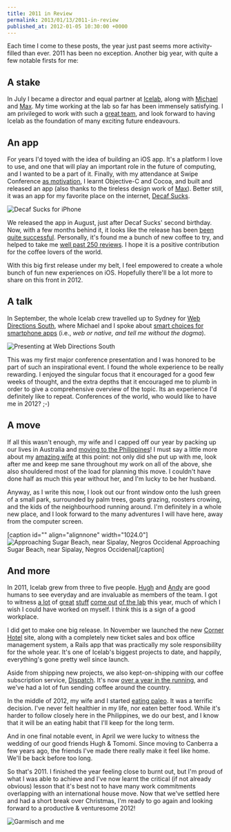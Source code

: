 ```yaml
---
title: 2011 in Review
permalink: 2013/01/13/2011-in-review
published_at: 2012-01-05 10:30:00 +0000
---
```


Each time I come to these posts, the year just past seems more activity-filled than ever. 2011 has been no exception. Another big year, with quite a few notable firsts for me:

## A stake

In July I became a director and equal partner at [Icelab](http://icelab.com.au/), along with [Michael](http://michaelhoney.com) and [Max](http://makenosound.com/). My time working at the lab so far has been immensely satisfying. I am privileged to work with such a [great team](http://icelab.com.au/about), and look forward to having Icelab as the foundation of many exciting future endeavours.

## An app

For years I'd toyed with the idea of building an iOS app. It's a platform I love to use, and one that will play an important role in the future of computing, and I wanted to be a part of it. Finally, with my attendance at Swipe Conference [as motivation](http://icelab.com.au/notes/decaf-sucks-launch-countdown-starting-again-again/), I learnt Objective-C and Cocoa, and built and released an app (also thanks to the tireless design work of [Max](http://makenosound.com/)). Better still, it was an app for my favorite place on the internet, [Decaf Sucks](http://decafsucks.com/).

 ![Decaf Sucks for iPhone](content/images/ss/552143fc9cd0.png)

We released the app in August, just after Decaf Sucks' second birthday. Now, with a few months behind it, it looks like the release has been [been quite successful](http://icelab.com.au/notes/decaf-sucks-launch-countdown-a-restrospective/). Personally, it's found me a bunch of new coffee to try, and helped to take me [well past 250 reviews](http://decafsucks.com/people/1-timriley). I hope it is a positive contribution for the coffee lovers of the world.

With this big first release under my belt, I feel empowered to create a whole bunch of fun new experiences on iOS. Hopefully there'll be a lot more to share on this front in 2012.

## A talk

In September, the whole Icelab crew travelled up to Sydney for [Web Directions South](http://south11.webdirections.org/), where Michael and I spoke about [smart choices for smartphone apps](http://south11.webdirections.org/program/big-picture#web-or-native-smart-choices-for-smartphone-apps) (i.e., _web or native, and tell me without the dogma_).

 ![Presenting at Web Directions South](content/images/ss/a8225a92aadd.jpg)

This was my first major conference presentation and I was honored to be part of such an inspirational event. I found the whole experience to be really rewarding. I enjoyed the singular focus that it encouraged for a good few weeks of thought, and the extra depths that it encouraged me to plumb in order to give a comprehensive overview of the topic. Its an experience I'd definitely like to repeat. Conferences of the world, who would like to have me in 2012? ;-)

## A move

If all this wasn't enough, my wife and I capped off our year by packing up our lives in Australia and [moving to the Philippines](/2011/11/03/moving-to-the-philippines/)! I must say a little more about my [amazing wife](http://subtletransition.com/) at this point: not only did she put up with me, look after me and keep me sane throughout my work on all of the above, she also shouldered most of the load for planning this move. I couldn't have done half as much this year without her, and I'm lucky to be her husband.

Anyway, as I write this now, I look out our front window onto the lush green of a small park, surrounded by palm trees, goats grazing, roosters crowing, and the kids of the neighbourhood running around. I'm definitely in a whole new place, and I look forward to the many adventures I will have here, away from the computer screen.

 [caption id="" align="alignnone" width="1024.0"] ![Approaching Sugar Beach, near Sipalay, Negros Occidenal](content/images/ss/78690efcc4eb.jpg) Approaching Sugar Beach, near Sipalay, Negros Occidenal[/caption]
## And more

In 2011, Icelab grew from three to five people. [Hugh](http://hughevans.net/) and [Andy](http://www.andymccray.com/) are good humans to see everyday and are invaluable as members of the team. I got to witness [a lot](http://moadoph.gov.au/) of [great](http://mildenhall.moadoph.gov.au/) [stuff](http://www.nma.gov.au/av/portmacquarie/) [come out](http://www.nma.gov.au/av/flemington/) [of the lab](http://behindthelines.moadoph.gov.au/) this year, much of which I wish I could have worked on myself. I think this is a sign of a good workplace.

I did get to make one big release. In November we launched the new [Corner Hotel](http://cornerhotel.com/) site, along with a completely new ticket sales and box office management system, a Rails app that was practically my sole responsibility for the whole year. It's one of Icelab's biggest projects to date, and happily, everything's gone pretty well since launch.

Aside from shipping new projects, we also kept-on-shipping with our coffee subscription service, [Dispatch](http://dispatch.decafsucks.com/). It's now [over a year in the running](http://icelab.com.au/notes/dispatchs-first-birthday/), and we've had a lot of fun sending coffee around the country.

In the middle of 2012, my wife and I started [eating paleo](http://www.fitbomb.com/p/why-i-eat-paleo.html). It was a terrific decision. I've never felt healthier in my life, nor eaten better food. While it's harder to follow closely here in the Philippines, we do our best, and I know that it will be an eating habit that I'll keep for the long term.

And in one final notable event, in April we were lucky to witness the wedding of our good friends Hugh & Tomomi. Since moving to Canberra a few years ago, the friends I've made there really make it feel like home. We'll be back before too long.

So that's 2011. I finished the year feeling close to burnt out, but I'm proud of what I was able to achieve and I've now learnt the critical (if not already obvious) lesson that it's best not to have many work commitments overlapping with an international house move. Now that we've settled here and had a short break over Christmas, I'm ready to go again and looking forward to a productive & venturesome 2012!

 ![Garmisch and me](content/images/ss/08920eb30162.jpg)
